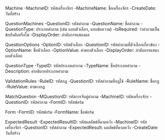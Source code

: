 Machine
-MachineID: รหัสเครื่องจักร
-MachineName: ชื่อเครื่องจักร
-CreateDate: วันที่สร้าง

QuestionMachines
-QuestionID: รหัสคำถาม
-QuestionName: ชื่อคำถาม
-QuestionType: ประเภทคำถาม (เช่น แบบตัวเลือก, แบบข้อความ)
-IsRequired: ว่าคำถามเป็นข้อบังคับหรือไม่
-DisplayOrder: ลำดับการแสดงผล

QuestionOptions
-OptionID: รหัสตัวเลือก
-QuestionID: รหัสคำถามที่ตัวเลือกเกี่ยวข้อง
-OptionName: ชื่อตัวเลือก
-OptionValue: ค่าของตัวเลือก
-DisplayOrder: ลำดับการแสดงผลตัวเลือก

QuestionType
-TypeID: รหัสประเภทคำถาม
-TypeName: ชื่อประเภทคำถาม
-Description: คำอธิบายประเภทคำถาม

ValidationRules
-RuleID: รหัสกฎ
-QuestionID: รหัสคำถามที่กฎใช้
-RuleName: ชื่อกฎ
-RuleValue: ค่าของกฎ

MatchQuestion
-MQuestionID: รหัสการจับคู่คำถาม
-MachineID: รหัสเครื่องจักร
-QuestionID: รหัสคำถาม
-FormID: รหัสฟอร์ม

Form
-FormID: รหัสฟอร์ม
-FormName: ชื่อฟอร์ม

ExpectedResult
-ExpectedResultID: รหัสผลลัพธ์ที่คาดหวัง
-MachineID: รหัสเครื่องจักร
-QuestionID: รหัสคำถาม
-ExpectedResult: ผลลัพธ์ที่คาดหวัง
-CreateDate: วันที่สร้าง
